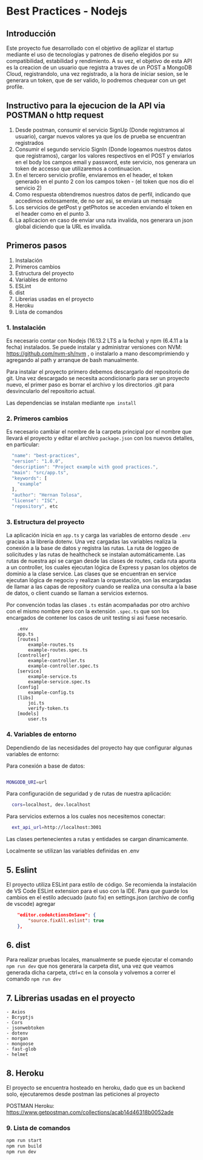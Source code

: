 # Best Practices - Nodejs

## Introducción

Este proyecto fue desarrollado con el objetivo de agilizar el startup mediante el uso de tecnologías y patrones de diseño elegidos por su compatibilidad, estabilidad y rendimiento. A su vez, el objetivo de esta API es la creacion de un usuario que registra a traves de un POST a MongoDB Cloud, registrandolo, una vez registrado, a la hora de iniciar sesion, se le generara un token, que de ser valido, lo podremos chequear con un get profile.

## Instructivo para la ejecucion de la API via POSTMAN o http request
1. Desde postman, consumir el servicio SignUp (Donde registramos al usuario), cargar nuevos valores ya que los de prueba se encuentran registrados
2. Consumir el segundo servicio SignIn (Donde logeamos nuestros datos que registramos), cargar los valores respectivos en el POST y enviarlos en el body los campos email y password, este servicio, nos generara un token de accesso que utilizaremos a continuacion.
3. En el tercero servicio profile, enviaremos en el header, el token generado en el punto 2 con los campos token - (el token que nos dio el servicio 2)
4. Como respuesta obtendremos nuestros datos de perfil, indicando que accedimos exitosamente, de no ser asi, se enviara un mensaje
5. Los servicios de getPost y getPhotos se acceden enviando el token en el header como en el punto 3.
6. La aplicacion en caso de enviar una ruta invalida, nos generara un json global diciendo que la URL es invalida. 

## Primeros pasos

1. Instalación
2. Primeros cambios
3. Estructura del proyecto
4. Variables de entorno
5. ESLint
6. dist
7. Librerias usadas en el proyecto
8. Heroku
9. Lista de comandos

### 1. Instalación

Es necesario contar con Nodejs (16.13.2 LTS a la fecha) y npm (6.4.11 a la fecha) instalados. 
Se puede instalar y administrar versiones con NVM: https://github.com/nvm-sh/nvm , o instalarlo a mano descomprimiendo y agregando al path y arranque de bash manualmente.

Para instalar el proyecto primero debemos descargarlo del repositorio de git. Una vez descargado se necesita acondicionarlo para ser un proyecto nuevo, el primer paso es borrar el archivo y los directorios .git para desvincularlo del repositorio actual.

Las dependencias se instalan mediante `npm install`

### 2. Primeros cambios

Es necesario cambiar el nombre de la carpeta principal por el nombre que llevará el proyecto y editar el archivo `package.json` con los nuevos detalles, en particular:

```javascript
  "name": "best-practices",
  "version": "1.0.0",
  "description": "Project example with good practices.",
  "main": "src/app.ts",
  "keywords": [
    "example"
  ],
  "author": "Hernan Tolosa",
  "license": "ISC",
  "repository", etc
  ```

### 3. Estructura del proyecto

La aplicación inicia en `app.ts` y carga las variables de entorno desde `.env` gracias a la librería dotenv. 
Una vez cargadas las variables realiza la conexión a la base de datos y registra las rutas. 
La ruta de loggeo de solicitudes y las rutas de healthcheck se instalan automáticamente. 
Las rutas de nuestra api se cargan desde las clases de routes, cada ruta apunta a un controller, los cuales ejecutan lógica de Express y pasan los objetos de dominio a la clase service. Las clases que se encuentran en service ejecutan lógica de negocio y realizan la orquestación, son las encargadas de llamar a las capas de repository cuando se realiza una consulta a la base de datos, o client cuando se llaman a servicios externos.

Por convención todas las clases `.ts` están acompañadas por otro archivo con el mismo nombre pero con la extensión `.spec.ts` que son los encargados de contener los casos de unit testing si asi fuese necesario.

		.env
		app.ts
		[routes]
    		example-routes.ts
    		example-routes.spec.ts
		[controller]
   		 	example-controller.ts
    		example-controller.spec.ts
		[service]
    		example-service.ts
    		example-service.spec.ts
		[config]
    		example-config.ts
		[libs]
    		joi.ts
    		verify-token.ts
		[models]
  			user.ts


### 4. Variables de entorno

Dependiendo de las necesidades del proyecto hay que configurar algunas variables de entorno:

Para conexión a base de datos:

``` sh

MONGODB_URI=url
```

Para configuración de seguridad y de rutas de nuestra aplicación:

``` sh
  cors=localhost, dev.localhost
```

Para servicios externos a los cuales nos necesitemos conectar:

``` sh
  ext_api_url=http://localhost:3001
```

Las clases pertenecientes a rutas y entidades se cargan dinamicamente.

Localmente se utilizan las variables definidas en .env

## 5. Eslint

El proyecto utiliza ESLint para estilo de código. Se recomienda la instalación de VS Code ESLint extension para el uso con la IDE.
Para que guarde los cambios en el estilo adecuado (auto fix) en settings.json (archivo de config de vscode) agregar

```json
    "editor.codeActionsOnSave": {
        "source.fixAll.eslint": true
    },
```

## 6. dist

Para realizar pruebas locales, manualmente se puede ejecutar el comando `npm run dev` que nos generara la carpeta dist, una vez que veamos generada dicha carpeta, ctrl+c en la consola y  volvemos a correr el comando `npm run dev`

## 7. Librerias usadas en el proyecto
	- Axios
	- Bcryptjs
	- Cors
	- jsonwebtoken
	- dotenv
	- morgan
	- mongoose
	- fast-glob
	- helmet


## 8. Heroku

El proyecto se encuentra hosteado en heroku, dado que es un backend solo, ejecutaremos desde postman las peticiones al proyecto

POSTMAN Heroku: https://www.getpostman.com/collections/acab14d46318b0052ade


### 9. Lista de comandos

``` sh
npm run start
npm run build
npm run dev

```
